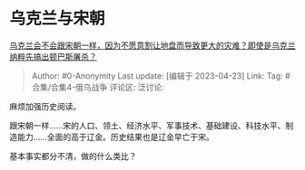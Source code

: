# 乌克兰与宋朝
[乌克兰会不会跟宋朝一样，因为不愿意割让地盘而导致更大的灾难？即使是乌克兰纳粹先搞出顿巴斯屠杀？](https://www.zhihu.com/question/579043838/answer/2997053828)

> Author: #0-Anonymity
> Last update: [编辑于 2023-04-23]
> Link:
> Tag: #合集/合集4-俄乌战争 
> 评论区:
> 泛讨论:

麻烦加强历史阅读。

跟宋朝一样……宋的人口、领土、经济水平、军事技术、基础建设、科技水平、制造能力……全面的高于辽金。历史结果也是辽金早亡于宋。

基本事实都分不清，做的什么类比？
